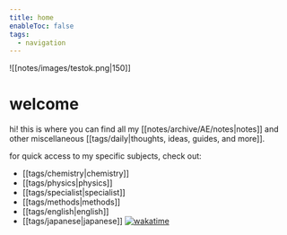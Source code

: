 ```yaml
---
title: home
enableToc: false
tags:
  - navigation
---
```

![[notes/images/testok.png|150]]

# welcome
hi! this is where you can find all my [[notes/archive/AE/notes|notes]] and other miscellaneous [[tags/daily|thoughts, ideas, guides, and more]].

for quick access to my specific subjects, check out:
- [[tags/chemistry|chemistry]]
- [[tags/physics|physics]]
- [[tags/specialist|specialist]]
- [[tags/methods|methods]]
- [[tags/english|english]]
- [[tags/japanese|japanese]]
[![wakatime](https://wakatime.com/badge/user/b65ff2bb-2c99-4a9e-ba58-6fa37f4d6a81/project/7659d733-2856-48c4-b99c-39cea2f9c356.svg)](https://wakatime.com/badge/user/b65ff2bb-2c99-4a9e-ba58-6fa37f4d6a81/project/7659d733-2856-48c4-b99c-39cea2f9c356?style=for-the-badge)